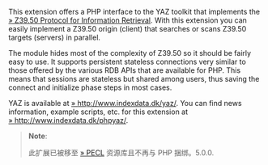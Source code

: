 This extension offers a PHP interface to the <span
class="productname">YAZ</span> toolkit that implements the
<a href="http://www.loc.gov/z3950/agency/" class="link external">» Z39.50 Protocol for Information Retrieval</a>.
With this extension you can easily implement a Z39.50 origin (client)
that searches or scans Z39.50 targets (servers) in parallel.

The module hides most of the complexity of Z39.50 so it should be fairly
easy to use. It supports persistent stateless connections very similar
to those offered by the various RDB APIs that are available for PHP.
This means that sessions are stateless but shared among users, thus
saving the connect and initialize phase steps in most cases.

<span class="productname">YAZ</span> is available at
<a href="http://www.indexdata.dk/yaz/" class="link external">» http://www.indexdata.dk/yaz/</a>.
You can find news information, example scripts, etc. for this extension
at
<a href="http://www.indexdata.dk/phpyaz/" class="link external">» http://www.indexdata.dk/phpyaz/</a>.

> **Note**:
>
> 此扩展已被移至
> <a href="https://pecl.php.net/" class="link external">» PECL</a>
> 资源库且不再与 PHP 捆绑。5.0.0.
